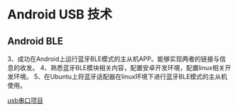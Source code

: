 # Android USB 技术

## Android BLE

  3、成功在Android上运行蓝牙BLE模式的主从机APP。能够实现两者的链接与信息的收发。
    4、熟悉蓝牙BLE模块相关内容，配置安卓开发环境，配置linux相关开发环境。 
    5、在Ubuntu上将蓝牙适配器在linux环境下进行蓝牙BLE模式的主从机使用。

[usb串口项目](/project_technical/Android/USB/炻器USB串口项目.md)
